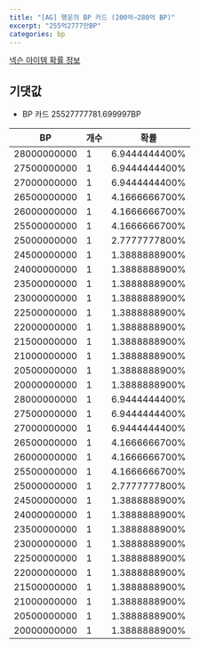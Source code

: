 ```yaml
---
title: "[AG] 행운의 BP 카드 (200억~280억 BP)"
excerpt: "255억2777만BP"
categories: bp
---
```

[넥슨 아이템 확률 정보](http://iteminfo.nexon.com/probability/fo4?sn=7266)

## 기댓값
  - BP 카드 25527777781.699997BP

|BP|개수|확률|
|---|---|---|
|28000000000|1|6.9444444400%|
|27500000000|1|6.9444444400%|
|27000000000|1|6.9444444400%|
|26500000000|1|4.1666666700%|
|26000000000|1|4.1666666700%|
|25500000000|1|4.1666666700%|
|25000000000|1|2.7777777800%|
|24500000000|1|1.3888888900%|
|24000000000|1|1.3888888900%|
|23500000000|1|1.3888888900%|
|23000000000|1|1.3888888900%|
|22500000000|1|1.3888888900%|
|22000000000|1|1.3888888900%|
|21500000000|1|1.3888888900%|
|21000000000|1|1.3888888900%|
|20500000000|1|1.3888888900%|
|20000000000|1|1.3888888900%|
|28000000000|1|6.9444444400%|
|27500000000|1|6.9444444400%|
|27000000000|1|6.9444444400%|
|26500000000|1|4.1666666700%|
|26000000000|1|4.1666666700%|
|25500000000|1|4.1666666700%|
|25000000000|1|2.7777777800%|
|24500000000|1|1.3888888900%|
|24000000000|1|1.3888888900%|
|23500000000|1|1.3888888900%|
|23000000000|1|1.3888888900%|
|22500000000|1|1.3888888900%|
|22000000000|1|1.3888888900%|
|21500000000|1|1.3888888900%|
|21000000000|1|1.3888888900%|
|20500000000|1|1.3888888900%|
|20000000000|1|1.3888888900%|
